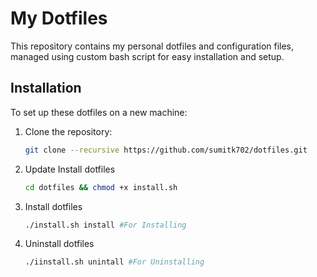# My Dotfiles

This repository contains my personal dotfiles and configuration files, managed using custom bash script for easy installation and setup.

## Installation

To set up these dotfiles on a new machine:

1. Clone the repository:
   ```bash
   git clone --recursive https://github.com/sumitk702/dotfiles.git
2. Update Install dotfiles
   ```bash
   cd dotfiles && chmod +x install.sh
3. Install dotfiles
   ```bash
   ./install.sh install #For Installing
3. Uninstall dotfiles
   ```bash
   ./iinstall.sh unintall #For Uninstalling

